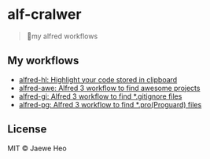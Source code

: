 # alf-cralwer

> 🔧my alfred workflows


## My workflows

- [alfred-hl: Highlight your code stored in clipboard](https://goo.gl/otIk7Y)
- [alfred-awe: Alfred 3 workflow to find awesome projects](https://goo.gl/1KdfjE)
- [alfred-gi: Alfred 3 workflow to find *.gitignore files](https://goo.gl/nwyoIk)
- [alfred-pg: Alfred 3 workflow to find *.pro(Proguard) files](https://goo.gl/yGTM1m)


## License

MIT © Jaewe Heo
